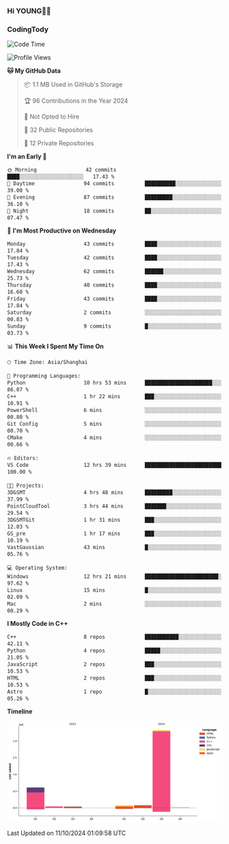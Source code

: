 <!--
**IHKYoung/IHKYoung** is a ✨ _special_ ✨ repository because its `README.md` (this file) appears on your GitHub profile.

Here are some ideas to get you started:

- 🔭 I’m currently working on ...
- 🌱 I’m currently learning ...
- 👯 I’m looking to collaborate on ...
- 🤔 I’m looking for help with ...
- 💬 Ask me about ...
- 📫 How to reach me: ...
- 😄 Pronouns: ...
- ⚡ Fun fact: ...
-->

### Hi YOUNG👋🏻


### CodingTody
<!--START_SECTION:waka-->
![Code Time](http://img.shields.io/badge/Code%20Time-220%20hrs%2043%20mins-blue)

![Profile Views](http://img.shields.io/badge/Profile%20Views-0-blue)

**🐱 My GitHub Data** 

> 📦 1.1 MB Used in GitHub's Storage 
 > 
> 🏆 96 Contributions in the Year 2024
 > 
> 🚫 Not Opted to Hire
 > 
> 📜 32 Public Repositories 
 > 
> 🔑 12 Private Repositories 
 > 
**I'm an Early 🐤** 

```text
🌞 Morning                42 commits          ████░░░░░░░░░░░░░░░░░░░░░   17.43 % 
🌆 Daytime                94 commits          ██████████░░░░░░░░░░░░░░░   39.00 % 
🌃 Evening                87 commits          █████████░░░░░░░░░░░░░░░░   36.10 % 
🌙 Night                  18 commits          ██░░░░░░░░░░░░░░░░░░░░░░░   07.47 % 
```
📅 **I'm Most Productive on Wednesday** 

```text
Monday                   43 commits          ████░░░░░░░░░░░░░░░░░░░░░   17.84 % 
Tuesday                  42 commits          ████░░░░░░░░░░░░░░░░░░░░░   17.43 % 
Wednesday                62 commits          ██████░░░░░░░░░░░░░░░░░░░   25.73 % 
Thursday                 40 commits          ████░░░░░░░░░░░░░░░░░░░░░   16.60 % 
Friday                   43 commits          ████░░░░░░░░░░░░░░░░░░░░░   17.84 % 
Saturday                 2 commits           ░░░░░░░░░░░░░░░░░░░░░░░░░   00.83 % 
Sunday                   9 commits           █░░░░░░░░░░░░░░░░░░░░░░░░   03.73 % 
```


📊 **This Week I Spent My Time On** 

```text
🕑︎ Time Zone: Asia/Shanghai

💬 Programming Languages: 
Python                   10 hrs 53 mins      ██████████████████████░░░   86.07 % 
C++                      1 hr 22 mins        ███░░░░░░░░░░░░░░░░░░░░░░   10.91 % 
PowerShell               6 mins              ░░░░░░░░░░░░░░░░░░░░░░░░░   00.80 % 
Git Config               5 mins              ░░░░░░░░░░░░░░░░░░░░░░░░░   00.70 % 
CMake                    4 mins              ░░░░░░░░░░░░░░░░░░░░░░░░░   00.66 % 

🔥 Editors: 
VS Code                  12 hrs 39 mins      █████████████████████████   100.00 % 

🐱‍💻 Projects: 
3DGSMT                   4 hrs 48 mins       █████████░░░░░░░░░░░░░░░░   37.99 % 
PointCloudTool           3 hrs 44 mins       ███████░░░░░░░░░░░░░░░░░░   29.54 % 
3DGSMTGit                1 hr 31 mins        ███░░░░░░░░░░░░░░░░░░░░░░   12.03 % 
GS_pre                   1 hr 17 mins        ███░░░░░░░░░░░░░░░░░░░░░░   10.19 % 
VastGaussian             43 mins             █░░░░░░░░░░░░░░░░░░░░░░░░   05.76 % 

💻 Operating System: 
Windows                  12 hrs 21 mins      ████████████████████████░   97.62 % 
Linux                    15 mins             █░░░░░░░░░░░░░░░░░░░░░░░░   02.09 % 
Mac                      2 mins              ░░░░░░░░░░░░░░░░░░░░░░░░░   00.29 % 
```

**I Mostly Code in C++** 

```text
C++                      8 repos             ███████████░░░░░░░░░░░░░░   42.11 % 
Python                   4 repos             █████░░░░░░░░░░░░░░░░░░░░   21.05 % 
JavaScript               2 repos             ███░░░░░░░░░░░░░░░░░░░░░░   10.53 % 
HTML                     2 repos             ███░░░░░░░░░░░░░░░░░░░░░░   10.53 % 
Astro                    1 repo              █░░░░░░░░░░░░░░░░░░░░░░░░   05.26 % 
```



**Timeline**

![Lines of Code chart](https://raw.githubusercontent.com/IHKYoung/IHKYoung/baseline/assets/bar_graph.png)


 Last Updated on 11/10/2024 01:09:58 UTC
<!--END_SECTION:waka-->
